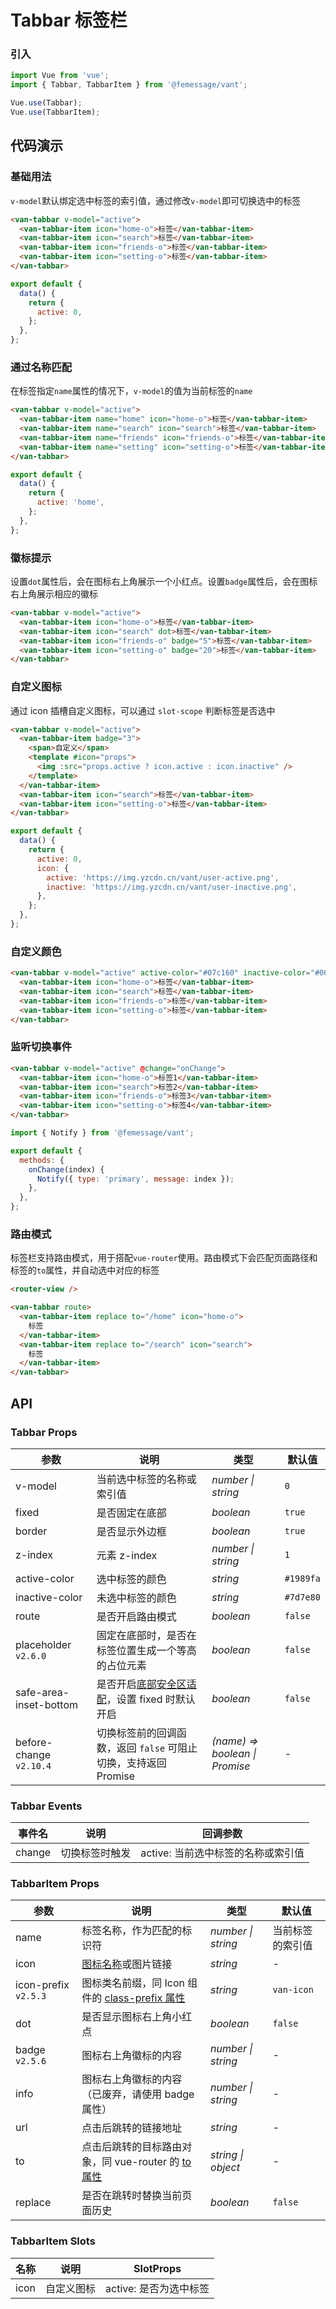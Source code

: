 # Tabbar 标签栏

### 引入

```js
import Vue from 'vue';
import { Tabbar, TabbarItem } from '@femessage/vant';

Vue.use(Tabbar);
Vue.use(TabbarItem);
```

## 代码演示

### 基础用法

`v-model`默认绑定选中标签的索引值，通过修改`v-model`即可切换选中的标签

```html
<van-tabbar v-model="active">
  <van-tabbar-item icon="home-o">标签</van-tabbar-item>
  <van-tabbar-item icon="search">标签</van-tabbar-item>
  <van-tabbar-item icon="friends-o">标签</van-tabbar-item>
  <van-tabbar-item icon="setting-o">标签</van-tabbar-item>
</van-tabbar>
```

```js
export default {
  data() {
    return {
      active: 0,
    };
  },
};
```

### 通过名称匹配

在标签指定`name`属性的情况下，`v-model`的值为当前标签的`name`

```html
<van-tabbar v-model="active">
  <van-tabbar-item name="home" icon="home-o">标签</van-tabbar-item>
  <van-tabbar-item name="search" icon="search">标签</van-tabbar-item>
  <van-tabbar-item name="friends" icon="friends-o">标签</van-tabbar-item>
  <van-tabbar-item name="setting" icon="setting-o">标签</van-tabbar-item>
</van-tabbar>
```

```js
export default {
  data() {
    return {
      active: 'home',
    };
  },
};
```

### 徽标提示

设置`dot`属性后，会在图标右上角展示一个小红点。设置`badge`属性后，会在图标右上角展示相应的徽标

```html
<van-tabbar v-model="active">
  <van-tabbar-item icon="home-o">标签</van-tabbar-item>
  <van-tabbar-item icon="search" dot>标签</van-tabbar-item>
  <van-tabbar-item icon="friends-o" badge="5">标签</van-tabbar-item>
  <van-tabbar-item icon="setting-o" badge="20">标签</van-tabbar-item>
</van-tabbar>
```

### 自定义图标

通过 icon 插槽自定义图标，可以通过 `slot-scope` 判断标签是否选中

```html
<van-tabbar v-model="active">
  <van-tabbar-item badge="3">
    <span>自定义</span>
    <template #icon="props">
      <img :src="props.active ? icon.active : icon.inactive" />
    </template>
  </van-tabbar-item>
  <van-tabbar-item icon="search">标签</van-tabbar-item>
  <van-tabbar-item icon="setting-o">标签</van-tabbar-item>
</van-tabbar>
```

```js
export default {
  data() {
    return {
      active: 0,
      icon: {
        active: 'https://img.yzcdn.cn/vant/user-active.png',
        inactive: 'https://img.yzcdn.cn/vant/user-inactive.png',
      },
    };
  },
};
```

### 自定义颜色

```html
<van-tabbar v-model="active" active-color="#07c160" inactive-color="#000">
  <van-tabbar-item icon="home-o">标签</van-tabbar-item>
  <van-tabbar-item icon="search">标签</van-tabbar-item>
  <van-tabbar-item icon="friends-o">标签</van-tabbar-item>
  <van-tabbar-item icon="setting-o">标签</van-tabbar-item>
</van-tabbar>
```

### 监听切换事件

```html
<van-tabbar v-model="active" @change="onChange">
  <van-tabbar-item icon="home-o">标签1</van-tabbar-item>
  <van-tabbar-item icon="search">标签2</van-tabbar-item>
  <van-tabbar-item icon="friends-o">标签3</van-tabbar-item>
  <van-tabbar-item icon="setting-o">标签4</van-tabbar-item>
</van-tabbar>
```

```js
import { Notify } from '@femessage/vant';

export default {
  methods: {
    onChange(index) {
      Notify({ type: 'primary', message: index });
    },
  },
};
```

### 路由模式

标签栏支持路由模式，用于搭配`vue-router`使用。路由模式下会匹配页面路径和标签的`to`属性，并自动选中对应的标签

```html
<router-view />

<van-tabbar route>
  <van-tabbar-item replace to="/home" icon="home-o">
    标签
  </van-tabbar-item>
  <van-tabbar-item replace to="/search" icon="search">
    标签
  </van-tabbar-item>
</van-tabbar>
```

## API

### Tabbar Props

| 参数 | 说明 | 类型 | 默认值 |
| --- | --- | --- | --- |
| v-model | 当前选中标签的名称或索引值 | _number \| string_ | `0` |
| fixed | 是否固定在底部 | _boolean_ | `true` |
| border | 是否显示外边框 | _boolean_ | `true` |
| z-index | 元素 z-index | _number \| string_ | `1` |
| active-color | 选中标签的颜色 | _string_ | `#1989fa` |
| inactive-color | 未选中标签的颜色 | _string_ | `#7d7e80` |
| route | 是否开启路由模式 | _boolean_ | `false` |
| placeholder `v2.6.0` | 固定在底部时，是否在标签位置生成一个等高的占位元素 | _boolean_ | `false` |
| safe-area-inset-bottom | 是否开启[底部安全区适配](#/zh-CN/quickstart#di-bu-an-quan-qu-gua-pei)，设置 fixed 时默认开启 | _boolean_ | `false` |
| before-change `v2.10.4` | 切换标签前的回调函数，返回 `false` 可阻止切换，支持返回 Promise | _(name) => boolean \| Promise_ | - |

### Tabbar Events

| 事件名 | 说明           | 回调参数                           |
| ------ | -------------- | ---------------------------------- |
| change | 切换标签时触发 | active: 当前选中标签的名称或索引值 |

### TabbarItem Props

| 参数 | 说明 | 类型 | 默认值 |
| --- | --- | --- | --- |
| name | 标签名称，作为匹配的标识符 | _number \| string_ | 当前标签的索引值 |
| icon | [图标名称](#/zh-CN/icon)或图片链接 | _string_ | - |
| icon-prefix `v2.5.3` | 图标类名前缀，同 Icon 组件的 [class-prefix 属性](#/zh-CN/icon#props) | _string_ | `van-icon` |
| dot | 是否显示图标右上角小红点 | _boolean_ | `false` |
| badge `v2.5.6` | 图标右上角徽标的内容 | _number \| string_ | - |
| info | 图标右上角徽标的内容（已废弃，请使用 badge 属性） | _number \| string_ | - |
| url | 点击后跳转的链接地址 | _string_ | - |
| to | 点击后跳转的目标路由对象，同 vue-router 的 [to 属性](https://router.vuejs.org/zh/api/#to) | _string \| object_ | - |
| replace | 是否在跳转时替换当前页面历史 | _boolean_ | `false` |

### TabbarItem Slots

| 名称 | 说明       | SlotProps              |
| ---- | ---------- | ---------------------- |
| icon | 自定义图标 | active: 是否为选中标签 |

